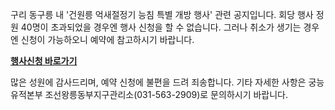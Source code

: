 구리 동구릉 내 '건원릉 억새절정기 능침 특별 개방 행사' 관련 공지입니다.
회당 행사 정원 40명이 초과되었을 경우엔 행사 신청을 할 수 없습니다. 그러나 취소가 생기는 경우엔 신청이 가능하오니 예약에 참고하시기 바랍니다.

[**행사신청 바로가기**](http://royaltombs.cha.go.kr/portal/selectEventList.do?mn=RT_03_02_01&siteNm=RT)

많은 성원에 감사드리며, 예약 신청에 불편을 드려 죄송합니다.
기타 자세한 사항은 궁능유적본부 조선왕릉동부지구관리소(031-563-2909)로 문의하시기 바랍니다.